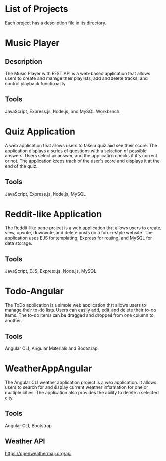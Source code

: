 # List of Projects

Each project has a description file in its directory.

# Music Player

## Description

The Music Player with REST API is a web-based application that allows users to create and manage their playlists, add and delete tracks, and control playback functionality.

## Tools

JavaScript, Express.js, Node.js, and MySQL Workbench.

# Quiz Application

A web application that allows users to take a quiz and see their score. The application displays a series of questions with a selection of possible answers. Users select an answer, and the application checks if it's correct or not. The application keeps track of the user's score and displays it at the end of the quiz.

## Tools

JavaScript, Express.js, Node.js, MySQL

# Reddit-like Application

The Reddit-like page project is a web application that allows users to create, view, upvote, downvote, and delete posts on a forum-style website. The application uses EJS for templating, Express for routing, and MySQL for data storage.

## Tools

JavaScript, EJS, Express.js, Node.js, MySQL

# Todo-Angular

The ToDo application is a simple web application that allows users to manage their to-do lists. Users can easily add, edit, and delete their to-do items. The to-do items can be dragged and dropped from one column to another.

## Tools

Angular CLI, Angular Materials and Bootstrap.

# WeatherAppAngular

The Angular CLI weather application project is a web application. It allows users to search for and display current weather information for one or multiple cities. The application also provides the ability to delete a selected city.

## Tools

Angular CLI, Bootstrap

## Weather API

https://openweathermap.org/api
